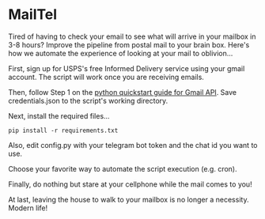 # MailTel

Tired of having to check your email to see what will arrive in your mailbox in 3-8 hours?  Improve the pipeline from postal mail to your brain box.  Here's how we automate the experience of looking at your mail to oblivion...

First, sign up for USPS's free Informed Delivery service using your gmail account. The script will work once you are receiving emails.

Then, follow Step 1 on the [python quickstart guide for Gmail API](https://developers.google.com/gmail/api/quickstart/python). Save credentials.json to the script's working directory.

Next, install the required files...
```shell
pip install -r requirements.txt
```
Also, edit config.py with your telegram bot token and the chat id you want to use.

Choose your favorite way to automate the script execution (e.g. cron).

Finally, do nothing but stare at your cellphone while the mail comes to you! 

At last, leaving the house to walk to your mailbox is no longer a necessity. Modern life!
